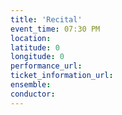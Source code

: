 ```yaml
---
title: 'Recital'
event_time: 07:30 PM
location: 
latitude: 0
longitude: 0
performance_url: 
ticket_information_url: 
ensemble: 
conductor: 
---
```

